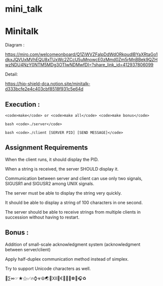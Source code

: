 # mini_talk
<h1>Minitalk</h1>

Diagram :

https://miro.com/welcomeonboard/Q1ZiWVZFalpDdWdORkpudlBYaXRtaGo1dkxJQVUxMVhEQU8xTUxWc2ZCcU5uMnowcE0zMmd0Zm5rMnBBek9QZHwzNDU4NzY0NTM5MDg3OTIwNDMwfDI=?share_link_id=412937806099

Detail:

https://hip-shield-dca.notion.site/minitalk-d333bcfe2e4c403cbf8518f931c5e64d

<h2>Execution :</h2>

    <code>make</code> or <code>make all</code> <code>make bonus</code> 

    bash <code>./server</code>

    bash <code>./client [SERVER PID] [SEND MESSAGE]</code>
    
<h2>Assignment Requirements </h2>

When the client runs, it should display the PID.

When a string is received, the server SHOULD display it.

Communication between server and client can use only two signals, SIGUSR1 and SIGUSR2 among UNIX signals.

The server must be able to display the string very quickly.

It should be able to display a string of 100 characters in one second.

The server should be able to receive strings from multiple clients in succession without having to restart.

<h2>Bonus : </h2>

Addition of small-scale acknowledgment system (acknowledgment between server/client)

Apply half-duplex communication method instead of simplex.

Try to support Unicode characters as well.

🖤∑∞☞★⚝✅🔥⌚☣☮🌏📱Ⅻ🚀€🍔🍦👑⚽🎵🎧♻
